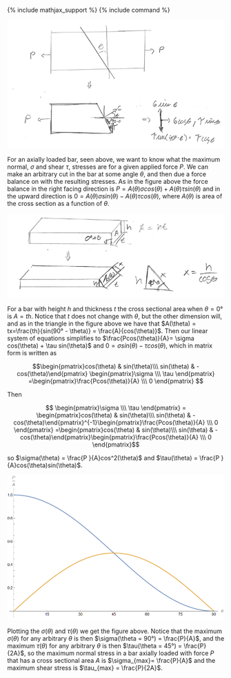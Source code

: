 {% include mathjax_support %}
{% include command %}

![](Traction1.PNG)

For an axially loaded bar, seen above, we want to know what the maximum normal, $\sigma$ and shear $\tau$, stresses are for a given applied force $P$. We can make an arbitrary cut in the bar at some angle $\theta$, and then due a force balance on with the resulting stresses. As in the figure above the force balance in the right facing direction is $P= A(\theta)\sigma cos(\theta) + A(\theta)\tau sin(\theta)$ and in the upward direction is $0= A(\theta)\sigma sin(\theta) - A(\theta)\tau cos(\theta)$, where $A(\theta)$ is area of the cross section as a function of $\theta$. 

![](Traction2.PNG)

For a bar with height $h$ and thickness $t$ the cross sectional area when $\theta = 0°$ is $A = th$. Notice that $t$ does not change with $\theta$, but the other dimension will, and as in the triangle in the figure above we have that $A(\theta) = tx=\frac{th}{sin(90° - \theta)} = \frac{A}{cos(\theta)}$. Then our linear system of equations simplifies to $\frac{Pcos(\theta)}{A}= \sigma cos(\theta) + \tau sin(\theta)$ and $0= \sigma sin(\theta) - \tau cos(\theta)$, which in matrix form is written as 

$$\begin{pmatrix}cos(\theta) & sin(\theta)\\\ sin(\theta) & -cos(\theta)\end{pmatrix} \begin{pmatrix}\sigma \\\ \tau \end{pmatrix} =\begin{pmatrix}\frac{Pcos(\theta)}{A} \\\  0 \end{pmatrix} $$

Then 

$$ \begin{pmatrix}\sigma \\\ \tau \end{pmatrix} = \begin{pmatrix}cos(\theta) & sin(\theta)\\\ sin(\theta) & -cos(\theta)\end{pmatrix}^{-1}\begin{pmatrix}\frac{Pcos(\theta)}{A} \\\  0 \end{pmatrix} =\begin{pmatrix}cos(\theta) & sin(\theta)\\\ sin(\theta) & -cos(\theta)\end{pmatrix}\begin{pmatrix}\frac{Pcos(\theta)}{A} \\\  0 \end{pmatrix}$$

so $\sigma(\theta) = \frac{P }{A}cos^2(\theta)$ and $\tau(\theta) = \frac{P }{A}cos(\theta)sin(\theta)$. 

![](Traction3.PNG)

Plotting the $\sigma(\theta)$ and $\tau(\theta)$ we get the figure above. Notice that the maximum $\sigma(\theta)$ for any arbitrary $\theta$ is then $\sigma(\theta = 90°) = \frac{P}{A}$, and the maximum $\tau(\theta)$ for any arbitrary $\theta$ is then $\tau(\theta = 45°) = \frac{P}{2A}$, so the maximum normal stress in a bar axially loaded with force $P$ that has a cross sectional area $A$ is $\sigma_{max}= \frac{P}{A}$ and the maximum shear stress is $\tau_{max} = \frac{P}{2A}$.

